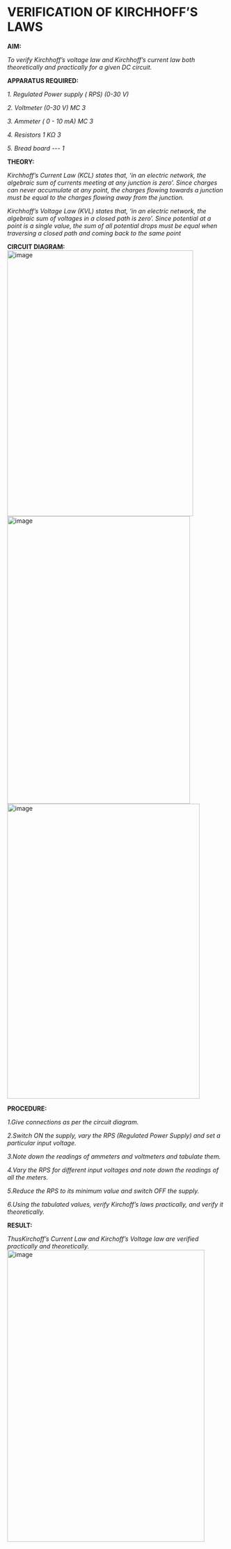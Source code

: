# VERIFICATION OF KIRCHHOFF’S LAWS

**AIM:**

*To verify Kirchhoff’s voltage law and Kirchhoff’s current law both theoretically and practically for a given DC circuit.*

**APPARATUS REQUIRED:**

*1.	Regulated Power supply ( RPS)	(0-30 V)*
   
*2.	Voltmeter	(0-30 V) MC	3*
   
*3.	Ammeter	( 0 - 10 mA) MC	3*
   
*4.	Resistors	1 KΩ	3*

*5.	Bread board	---	1*

**THEORY:**

*Kirchhoff’s Current Law (KCL) states that, ‘in an electric network, the algebraic sum of currents meeting at any junction is zero’. Since charges can never accumulate at any point, the charges flowing towards a junction must be equal to the charges flowing away from the junction.*

*Kirchhoff’s Voltage Law (KVL) states that, ‘in an electric network, the algebraic sum of voltages in a closed path is zero’. Since potential at a point is a single value, the sum of all potential drops must be equal when traversing a closed path and coming back to the same point*

**CIRCUIT DIAGRAM:**
<img width="427" height="610" alt="image" src="https://github.com/user-attachments/assets/b51a45b5-c533-4b97-8dce-180c3c9e6ebf" />
<img width="420" height="660" alt="image" src="https://github.com/user-attachments/assets/c9345d10-b8b5-4f61-99e8-6b6699d447fb" />
<img width="442" height="677" alt="image" src="https://github.com/user-attachments/assets/cd5a9f18-9772-49a9-a54a-84952681fe85" />

**PROCEDURE:**

 *1.Give connections as per the circuit diagram.*

 *2.Switch ON the supply, vary the RPS (Regulated Power Supply) and set a particular input voltage.*
	
 *3.Note down the readings of ammeters and voltmeters and tabulate them.*
	
 *4.Vary the RPS for different input voltages and note down the readings of all the meters.*

 *5.Reduce the RPS to its minimum value and switch OFF the supply.*
  
 *6.Using the tabulated values, verify Kirchoff’s laws practically, and verify it theoretically.*

**RESULT:**

*ThusKirchoff’s Current Law and Kirchoff’s Voltage law are verified practically and theoretically.*
<img width="453" height="670" alt="image" src="https://github.com/user-attachments/assets/7eac88d8-ecc0-4ba2-bf13-99273a7cac3e" />


